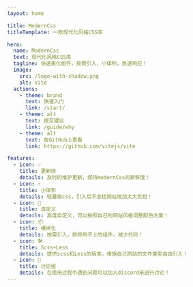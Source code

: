```yaml
---
layout: home

title: ModernCss
titleTemplate: 一款现代化风格CSS库

hero:
  name: ModernCss
  text: 现代化风格CSS库
  tagline: 快速美化组件，按需引入，小体积，急速响应！
  image:
    src: /logo-with-shadow.png
    alt: Vite
  actions:
    - theme: brand
      text: 快速入门
      link: /start/
    - theme: alt
      text: 提交建议
      link: /guide/why
    - theme: alt
      text: 在GitHub上查看
      link: https://github.com/vitejs/vite

features:
  - icon: 💡
    title: 更新快
    details: 及时的维护更新，保持modernCss的新鲜度！
  - icon: ⚡️
    title: 小体积
    details: 轻量级css，引入后不会给网站增加太大负担！
  - icon: 🎨
    title: 自定义
    details: 高度自定义，可以按照自己的网站风格调整配色方案！
  - icon: 📦
    title: 模块化
    details: 按需引入，排除用不上的组件，减少代码！
  - icon: 🛠️
    title: Scss+Less
    details: 提供scss和Less的版本，根据自己网站的文件类型自由引入！
  - icon: 🎤
    title: 讨论组
    details: 在使用过程中遇到问题可以加入discord来进行讨论！
---
```

